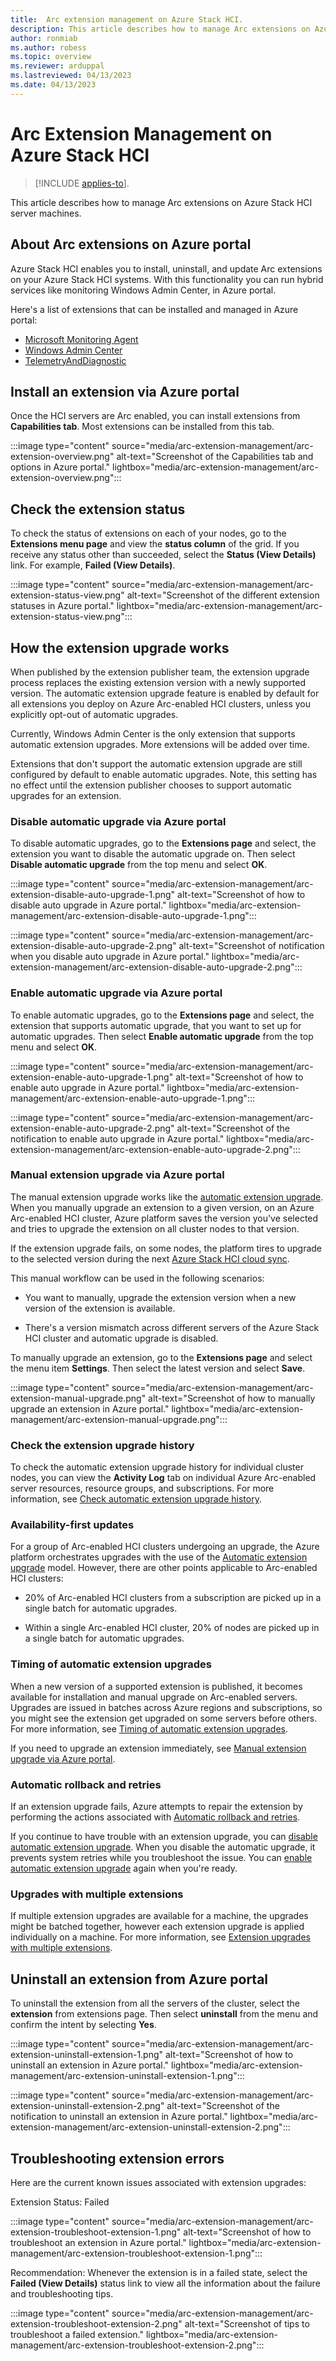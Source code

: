 ```yaml
---
title:  Arc extension management on Azure Stack HCI.
description: This article describes how to manage Arc extensions on Azure Stack HCI server machines.
author: ronmiab
ms.author: robess
ms.topic: overview
ms.reviewer: arduppal
ms.lastreviewed: 04/13/2023
ms.date: 04/13/2023
---
```


# Arc Extension Management on Azure Stack HCI

>[!INCLUDE [applies-to](../../includes/hci-applies-to-22h2-21h2.md)].

This article describes how to manage Arc extensions on Azure Stack HCI server machines.

## About Arc extensions on Azure portal

Azure Stack HCI enables you to install, uninstall, and update Arc extensions on your Azure Stack HCI systems. With this functionality you can run hybrid services like monitoring Windows Admin Center, in Azure portal.

Here's a list of extensions that can be installed and managed in Azure portal:

- [Microsoft Monitoring Agent](/azure-stack/hci/manage/monitor-hci-single)
- [Windows Admin Center](/windows-server/manage/windows-admin-center/azure/manage-hci-clusters)
- [TelemetryAndDiagnostic](../concepts/data-collection-tabbed.md#about-telemetry-and-diagnostics)

## Install an extension via Azure portal

Once the HCI servers are Arc enabled, you can install extensions from **Capabilities tab**. Most extensions can be installed from this tab.

:::image type="content" source="media/arc-extension-management/arc-extension-overview.png" alt-text="Screenshot of the Capabilities tab and options in Azure portal." lightbox="media/arc-extension-management/arc-extension-overview.png":::

## Check the extension status

To check the status of extensions on each of your nodes, go to the **Extensions menu page** and view the **status column** of the grid. If you receive any status other than succeeded, select the **Status (View Details)** link. For example, **Failed (View Details)**.

:::image type="content" source="media/arc-extension-management/arc-extension-status-view.png" alt-text="Screenshot of the different extension statuses in Azure portal." lightbox="media/arc-extension-management/arc-extension-status-view.png":::

## How the extension upgrade works

When published by the extension publisher team, the extension upgrade process replaces the existing extension version with a newly supported version. The automatic extension upgrade feature is enabled by default for all extensions you deploy on Azure Arc-enabled HCI clusters, unless you explicitly opt-out of automatic upgrades.

Currently, Windows Admin Center is the only extension that supports automatic extension upgrades. More extensions will be added over time.

Extensions that don't support the automatic extension upgrade are still configured by default to enable automatic upgrades. Note, this setting has no effect until the extension publisher chooses to support automatic upgrades for an extension.

### Disable automatic upgrade via Azure portal

To disable automatic upgrades, go to the **Extensions page** and select, the extension you want to disable the automatic upgrade on. Then select **Disable automatic upgrade** from the top menu and select **OK**.

:::image type="content" source="media/arc-extension-management/arc-extension-disable-auto-upgrade-1.png" alt-text="Screenshot of how to disable auto upgrade in Azure portal." lightbox="media/arc-extension-management/arc-extension-disable-auto-upgrade-1.png":::

:::image type="content" source="media/arc-extension-management/arc-extension-disable-auto-upgrade-2.png" alt-text="Screenshot of notification when you disable auto upgrade in Azure portal." lightbox="media/arc-extension-management/arc-extension-disable-auto-upgrade-2.png":::

### Enable automatic upgrade via Azure portal

To enable automatic upgrades, go to the **Extensions page** and select, the extension that supports automatic upgrade, that you want to set up for automatic upgrades. Then select **Enable automatic upgrade** from the top menu and select **OK**.

:::image type="content" source="media/arc-extension-management/arc-extension-enable-auto-upgrade-1.png" alt-text="Screenshot of how to enable auto upgrade in Azure portal." lightbox="media/arc-extension-management/arc-extension-enable-auto-upgrade-1.png":::

:::image type="content" source="media/arc-extension-management/arc-extension-enable-auto-upgrade-2.png" alt-text="Screenshot of the notification to enable auto upgrade in Azure portal." lightbox="media/arc-extension-management/arc-extension-enable-auto-upgrade-2.png":::

### Manual extension upgrade via Azure portal

The manual extension upgrade works like the [automatic extension upgrade](../manage/arc-extension-management.md#automatic-extension-upgrade). When you manually upgrade an extension to a given version, on an Azure Arc-enabled HCI cluster, Azure platform saves the version you've selected and tries to upgrade the extension on all cluster nodes to that version.

If the extension upgrade fails, on some nodes, the platform tires to upgrade to the selected version during the next [Azure Stack HCI cloud sync](/azure-stack/hci/faq#how-often-does-azure-stack-hci-sync-with-the-cloud).

This manual workflow can be used in the following scenarios:

- You want to manually, upgrade the extension version when a new version of the extension is available.

- There's a version mismatch across different servers of the Azure Stack HCI cluster and automatic upgrade is disabled.

To manually upgrade an extension, go to the **Extensions page** and select the menu item **Settings**. Then select the latest version and select **Save**.

:::image type="content" source="media/arc-extension-management/arc-extension-manual-upgrade.png" alt-text="Screenshot of how to manually upgrade an extension in Azure portal." lightbox="media/arc-extension-management/arc-extension-manual-upgrade.png":::

### Check the extension upgrade history

To check the automatic extension upgrade history for individual cluster nodes, you can view the **Activity Log** tab on individual Azure Arc-enabled server resources, resource groups, and subscriptions. For more information, see [Check automatic extension upgrade history](/azure/azure-arc/servers/manage-automatic-vm-extension-upgrade?tabs=azure-portal#check-automatic-extension-upgrade-history).

### Availability-first updates

For a group of Arc-enabled HCI clusters undergoing an upgrade, the Azure platform orchestrates upgrades with the use of the [Automatic extension upgrade](/azure/azure-arc/servers/manage-automatic-vm-extension-upgrade?tabs=azure-portal#how-does-automatic-extension-upgrade-work) model. However, there are other points applicable to Arc-enabled HCI clusters:

- 20% of Arc-enabled HCI clusters from a subscription are picked up in a single batch for automatic upgrades.

- Within a single Arc-enabled HCI cluster, 20% of nodes are picked up in a single batch for automatic upgrades.

### Timing of automatic extension upgrades

When a new version of a supported extension is published, it becomes available for installation and manual upgrade on Arc-enabled servers. Upgrades are issued in batches across Azure regions and subscriptions, so you might see the extension get upgraded on some servers before others. For more information, see [Timing of automatic extension upgrades](/azure/azure-arc/servers/manage-automatic-vm-extension-upgrade?tabs=azure-portal#timing-of-automatic-extension-upgrades).

If you need to upgrade an extension immediately, see [Manual extension upgrade via Azure portal](../manage/arc-extension-management.md#manual-extension-upgrade-via-azure-portal).

### Automatic rollback and retries

If an extension upgrade fails, Azure attempts to repair the extension by performing the actions associated with [Automatic rollback and retries](/azure/azure-arc/servers/manage-automatic-vm-extension-upgrade?tabs=azure-portal#automatic-rollback-and-retries).

If you continue to have trouble with an extension upgrade, you can [disable automatic extension upgrade](../manage/arc-extension-management.md#disable-automatic-upgrade-via-azure-portal). When you disable the automatic upgrade, it prevents system retries while you troubleshoot the issue. You can [enable automatic extension upgrade](../manage/arc-extension-management.md#enable-automatic-upgrade-via-azure-portal) again when you're ready.

### Upgrades with multiple extensions

If multiple extension upgrades are available for a machine, the upgrades might be batched together, however each extension upgrade is applied individually on a machine. For more information, see [Extension upgrades with multiple extensions](/azure/azure-arc/servers/manage-automatic-vm-extension-upgrade?tabs=azure-portal#extension-upgrades-with-multiple-extensions).

## Uninstall an extension from Azure portal

To uninstall the extension from all the servers of the cluster, select the **extension** from extensions page. Then select **uninstall** from the menu and confirm the intent by selecting **Yes**.

:::image type="content" source="media/arc-extension-management/arc-extension-uninstall-extension-1.png" alt-text="Screenshot of how to uninstall an extension in Azure portal." lightbox="media/arc-extension-management/arc-extension-uninstall-extension-1.png":::

:::image type="content" source="media/arc-extension-management/arc-extension-uninstall-extension-2.png" alt-text="Screenshot of the notification to uninstall an extension in Azure portal." lightbox="media/arc-extension-management/arc-extension-uninstall-extension-2.png":::

## Troubleshooting extension errors

Here are the current known issues associated with extension upgrades:

Extension Status: Failed

:::image type="content" source="media/arc-extension-management/arc-extension-troubleshoot-extension-1.png" alt-text="Screenshot of how to troubleshoot an extension in Azure portal." lightbox="media/arc-extension-management/arc-extension-troubleshoot-extension-1.png":::

Recommendation: Whenever the extension is in a failed state, select the **Failed (View Details)** status link to view all the information about the failure and troubleshooting tips.

:::image type="content" source="media/arc-extension-management/arc-extension-troubleshoot-extension-2.png" alt-text="Screenshot of tips to troubleshoot a failed extension." lightbox="media/arc-extension-management/arc-extension-troubleshoot-extension-2.png":::
